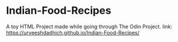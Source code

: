 # Indian-Food-Recipes
A toy HTML Project made while going through The Odin Project.
link: https://urveeshdadhich.github.io/Indian-Food-Recipes/
